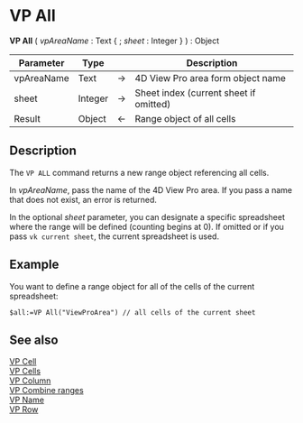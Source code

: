 # VP All


**VP All** ( *vpAreaName* : Text { ; *sheet* : Integer } )  : Object



|Parameter|Type| |Description|
|---|---|---|---|
|vpAreaName| Text|->|4D View Pro area form object name|
|sheet|Integer|->|Sheet index (current sheet if omitted)|
|Result|Object|<-|Range object of all cells|

## Description

The `VP ALL` command returns a new range object referencing all cells.

In *vpAreaName*, pass the name of the 4D View Pro area. If you pass a name that does not exist, an error is returned.

In the optional *sheet* parameter, you can designate a specific spreadsheet where the range will be defined (counting begins at 0). If omitted or if you pass `vk current sheet`, the current spreadsheet is used.

## Example  

You want to define a range object for all of the cells of the current spreadsheet:

```4d
$all:=VP All("ViewProArea") // all cells of the current sheet
```

## See also

[VP Cell](vp-cell)<br/>
[VP Cells](vp-cells)<br/>
[VP Column](VP%20Column.md)<br/>
[VP Combine ranges](VP%20Combine%20ranges.md)<br/>
[VP Name](VP%20Name.md)<br/>
[VP Row](VP%20Row.md)